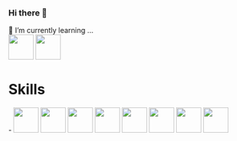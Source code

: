 ### Hi there 👋

🌱 I’m currently learning ... <br>
<img height="50" src="https://cdn.worldvectorlogo.com/logos/react-2.svg"/>  <img height="50" src="https://cdn.worldvectorlogo.com/logos/c--4.svg"><br>

<h1 style=align-item:center;>Skills</h1>
 - 
<img height="50" src="https://cdn.worldvectorlogo.com/logos/html-1.svg"/> 
<img height="50" src="https://cdn.worldvectorlogo.com/logos/css-3.svg"/> 
<img height="50" src="https://cdn.worldvectorlogo.com/logos/bootstrap-5.svg"/>  
<img height="50" src="https://cdn.worldvectorlogo.com/logos/logo-javascript.svg"/> 
<img height="50" src="https://cdn.worldvectorlogo.com/logos/mysql-2.svg"/> 
<img height="50" src="https://cdn.worldvectorlogo.com/logos/java-4.svg"/> 
<img height="50" src="https://cdn.worldvectorlogo.com/logos/hibernate-1.svg"/> 
<img height="50" src="https://cdn.worldvectorlogo.com/logos/spring-3.svg"/> 


<!--
**armanali13000/armanali13000** is a ✨ _special_ ✨ repository because its `README.md` (this file) appears on your GitHub profile.

Here are some ideas to get you started:

- 🔭 I’m currently working on ...
- 🌱 I’m currently learning ...
- 👯 I’m looking to collaborate on ...
- 🤔 I’m looking for help with ...
- 💬 Ask me about ...
- 📫 How to reach me: ...
- 😄 Pronouns: ...
- ⚡ Fun fact: ...
-->
